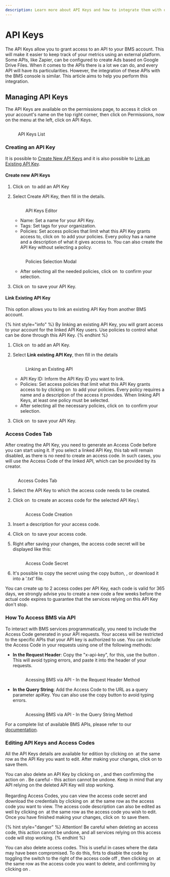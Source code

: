 ```yaml
---
description: Learn more about API Keys and how to integrate them with our platform.
---
```


# API Keys

The API Keys allow you to grant access to an API to your BMS account. This will make it easier to keep track of your metrics using an external platform. Some APIs, like Zapier, can be configured to create Ads based on Google Drive Files. When it comes to the APIs there is a lot we can do, and every API will have its particularities. However, the integration of these APIs with the BMS console is similar. This article aims to help you perform this integration.

## Managing API Keys

The API Keys are available on the permissions page, to access it click on your account's name on the top right corner, then click on Permissions, now on the menu at the left, click on API Keys.

<figure><img src="../../.gitbook/assets/Captura de tela 2024-10-08 092211.png" alt=""><figcaption><p>API Keys List</p></figcaption></figure>

### Creating an API Key

It is possible to [Create New API Keys](api-keys.md#create-new-api-keys) and it is also possible to [Link an Existing API Key](api-keys.md#link-existing-api-key).

#### Create new API Keys

1. Click on <img src="../../.gitbook/assets/image (9).png" alt="" data-size="line"> to add an API Key
2.  Select Create API Key, then fill in the details.

    <figure><img src="../../.gitbook/assets/Captura de tela 2024-10-08 100509.png" alt=""><figcaption><p>API Keys Editor</p></figcaption></figure>

    * Name: Set a name for your API Key.
    * Tags: Set tags for your organization.
    * Policies: Set access policies that limit what this API Key grants access to, click on <img src="../../.gitbook/assets/image (2) (1) (1).png" alt="" data-size="original"> to add your policies. Every policy has a name and a description of what it gives access to. You can also create the API Key without selecting a policy.

    <figure><img src="../../.gitbook/assets/image (146).png" alt=""><figcaption><p>Policies Selection Modal</p></figcaption></figure>

    * After selecting all the needed policies, click on <img src="../../.gitbook/assets/image (153).png" alt="" data-size="line"> to confirm your selection.
3. Click on <img src="../../.gitbook/assets/image (4) (1).png" alt="" data-size="line"> to save your API Key.

#### Link Existing API Key

This option allows you to link an existing API Key from another BMS account.&#x20;

{% hint style="info" %}
By linking an existing API Key, you will grant access to your account for the linked API Key users. Use policies to control what can be done through this API Key.
{% endhint %}

1. Click on <img src="../../.gitbook/assets/image (9).png" alt="" data-size="line"> to add an API Key.
2.  Select **Link existing API Key**, then fill in the details

    <figure><img src="../../.gitbook/assets/image (5) (10).png" alt=""><figcaption><p>Linking an Existing API</p></figcaption></figure>

    * API Key ID: Inform the API Key ID you want to link.
    * Policies: Set access policies that limit what this API Key grants access to by clicking on <img src="../../.gitbook/assets/image (2) (1) (1).png" alt="" data-size="original"> to add your policies. Every policy requires a name and a description of the access it provides. When linking API Keys, at least one policy must be selected.
    * After selecting all the necessary policies, click on <img src="../../.gitbook/assets/image (153).png" alt="" data-size="line"> to confirm your selection.
3. Click on <img src="../../.gitbook/assets/image (4) (1).png" alt="" data-size="line"> to save your API Key.

### Access Codes Tab

After creating the API Key, you need to generate an Access Code before you can start using it. If you select a linked API Key, this tab will remain disabled, as there is no need to create an access code. In such cases, you will use the Access Code of the linked API, which can be provided by its creator.

<figure><img src="../../.gitbook/assets/image (155).png" alt=""><figcaption><p>Access Codes Tab</p></figcaption></figure>

1. Select the API Key to which the access code needs to be created.
2.  Click on <img src="../../.gitbook/assets/image (156).png" alt="" data-size="line"> to create an access code for the selected API Key.\


    <figure><img src="../../.gitbook/assets/image (149).png" alt=""><figcaption><p>Access Code Creation</p></figcaption></figure>
3. Insert a description for your access code.
4. Click on <img src="../../.gitbook/assets/image (158).png" alt="" data-size="line"> to save your access code.
5.  Right after saving your changes, the access code secret will be displayed like this:

    <figure><img src="../../.gitbook/assets/Captura de tela 2024-10-09 090427.png" alt=""><figcaption><p>Access Code Secret</p></figcaption></figure>
6. It's possible to copy the secret using the copy button, <img src="../../.gitbook/assets/image (419).png" alt="" data-size="original">, or download it into a '.txt' file.

You can create up to 2 access codes per API Key, each code is valid for 365 days, we strongly advise you to create a new code a few weeks before the actual code expires to guarantee that the services relying on this API Key don't stop.&#x20;

### How To Access BMS via API

To interact with BMS services programmatically, you need to include the Access Code generated in your API requests. Your access will be restricted to the specific APIs that your API key is authorized to use. You can include the Access Code in your requests using one of the following methods:

*   **In the Request Header**: Copy the "x-api-key", for this, use the button <img src="../../.gitbook/assets/image (151).png" alt="" data-size="original">. This will avoid typing errors, and paste it into the header of your requests.

    <figure><img src="../../.gitbook/assets/image (150).png" alt=""><figcaption><p>Acessing BMS via API - In the Request Header Method</p></figcaption></figure>
*   **In the Query String**: Add the Access Code to the URL as a query parameter apiKey. You can also use the copy button to avoid typing errors.

    <figure><img src="../../.gitbook/assets/image (152).png" alt=""><figcaption><p>Acessing BMS via API - In the Query String Method</p></figcaption></figure>

For a complete list of available BMS APIs, please refer to our [documentation](https://api.bluems.com/).

### Editing API Keys and Access Codes

All the API Keys details are available for edition by clicking on <img src="../../.gitbook/assets/image (420).png" alt="" data-size="line"> at the same row as the API Key you want to edit. After making your changes, click on <img src="../../.gitbook/assets/image (421).png" alt="" data-size="line">to save them.&#x20;

You can also delete an API Key by clicking on <img src="../../.gitbook/assets/image (422).png" alt="" data-size="original">, and then confirming the action on <img src="../../.gitbook/assets/image (423).png" alt="" data-size="line">. Be careful - this action cannot be undone. Keep in mind that any API relying on the deleted API Key will stop working.\
\
Regarding Access Codes, you can view the access code secret and download the credentials by clicking on <img src="../../.gitbook/assets/image (424).png" alt="" data-size="original"> at the same row as the access code you want to view. The access code description can also be edited as well by clicking on <img src="../../.gitbook/assets/image (420).png" alt="" data-size="line"> at the same row as the access code you wish to edit. Once you have finished making your changes, click on <img src="../../.gitbook/assets/image (421).png" alt="" data-size="line"> to save them.&#x20;

{% hint style="danger" %}
Attention! Be careful when deleting an access code, this action cannot be undone, and all services relying on this access code will stop working.
{% endhint %}

You can also delete access codes. This is useful in cases where the data may have been compromised. To do this, firts to disable the code by toggling the switch to the right of the access code off <img src="../../.gitbook/assets/image (425).png" alt="" data-size="original">, then clicking on <img src="../../.gitbook/assets/image (422).png" alt="" data-size="original"> at the same row as the access code you want to delete, and confirming by clicking on <img src="../../.gitbook/assets/image (423).png" alt="" data-size="line">.&#x20;
